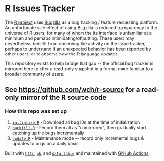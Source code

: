 # R Issues Tracker

The [R project](https://www.r-project.org/) uses [Bugzilla](https://bugs.r-project.org/bugzilla/) as a bug tracking / feature requesting platform. An unfortunate side effect of using Bugzilla is reduced transparency to the universe of R users, for many of whom the its interface is unfamiliar at a minimum and perhaps intimidating/offputting. These users may nevertheless benefit from observing the activity on the issue tracker, perhaps to understand if an unexpected behavior has been reported by other users, or to observe how the R language updates.

This repository exists to help bridge that gap -- the official bug tracker is mirrored here to offer a read-only snapshot in a format more familiar to a broader community of users.

## See https://github.com/wch/r-source for a read-only mirror of the R source code

### How this repo was set up

 1. [`initialize.R`](initialize.R) - Download all bug IDs at the time of initialization
 2. [`backfill.R`](backfill.R) - Record them all as "unmirrored", then gradually start catching up the bugs incrementally
 3. [`update.R`](update.R) - Maintenance mode -- record only incremental bugs & updates to bugs on a daily basis
 
Built with [`httr`](https://github.com/r-lib/httr), [`gh`](https://github.com/r-lib/gh), and [`data.table`](https://github.com/Rdatatable/data.table) and maintained with [GitHub Actions](https://github.com/features/actions).

